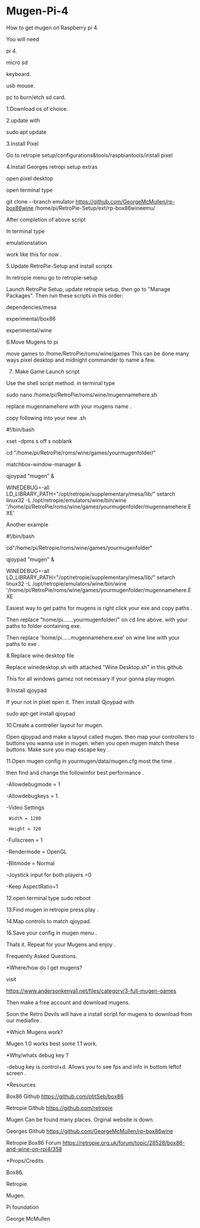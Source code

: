 # Mugen-Pi-4

How to get mugen on Raspberry pi 4. 

You will need

pi 4.

micro sd

keyboard.

usb mouse.

pc to burn/etch sd card.

1.Download os of choice.

2.update with 

sudo apt update

3.Install Pixel

Go to retropie setup/configurations&tools/raspbiantools/install pixel 

4.Install Georges retropi setup extras

open pixel desktop 

open terminal type

git clone --branch emulator https://github.com/GeorgeMcMullen/rp-box86wine /home/pi/RetroPie-Setup/ext/rp-box86wineemu/

After completion of above script 

In terminal type 

emulationstation 

work like this for now .

5.Update RetroPie-Setup and install scripts

In retropie menu go to retropie-setup

Launch RetroPie Setup, update retropie setup, then go to "Manage Packages". Then run these scripts in this order:

dependencies/mesa

experimental/box86

experimental/wine

6.Move Mugens to pi 

move games to /home/RetroPie/roms/wine/games This can be done many ways pixel desktop and midnight commander to name a few.

7. Make Game Launch script

Use the shell script method. in terminal type

sudo nano /home/pi/RetroPie/roms/wine/mugennamehere.sh

replace mugennamehere with your mugens name .

copy following into your new .sh 

#!/bin/bash

xset -dpms s off s noblank

cd "/home/pi/RetroPie/roms/wine/games/yourmugenfolder/"

matchbox-window-manager &

qjoypad "mugen" &

WINEDEBUG=-all LD_LIBRARY_PATH="/opt/retropie/supplementary/mesa/lib/" setarch linux32 -L /opt/retropie/emulators/wine/bin/wine '/home/pi/RetroPie/roms/wine/games/yourmugenfolder/mugennamehere.EXE'

Another example 

#!/bin/bash

cd"/home/pi/Retropie/roms/wine/games/yourmugenfolder"

qjoypad "mugen" &

WINEDEBUG=-all LD_LIBRARY_PATH="/opt/retropie/supplementary/mesa/lib/" setarch linux32 -L /opt/retropie/emulators/wine/bin/wine '/home/pi/RetroPie/roms/wine/games/yourmugenfolder/mugennamehere.EXE

Easiest way to get paths for mugens is right click your exe and copy paths .

Then replace "home/pi.......yourmugenfolder/" on cd line above. with your paths to folder containing exe.

Then replace 'home/pi......mugennamehere.exe' on wine line with your paths to exe .

8.Replace wine desktop file

Replace winedesktop.sh with attached "Wine Desktop.sh" in this github

This for all windows gamez not necessary if your gonna play mugen.

9.Install qjoypad

If your not in pixel open it. Then install Qjoypad with

sudo apt-get install qjoypad

10.Create a controller layout for mugen. 

Open qjoypad and make a layout called mugen. then map your controllers to buttons you wanna use in mugen. when you open mugen match these buttons.
Make sure you map escape key .

11.Open mugen config in yourmugen/data/mugen.cfg most the time .

then find and change the followinfor best performance .

-Allowdebugmode = 1

-Allowdebugkeys = 1.

-Video Settings

     Width = 1280

     Height = 720

-Fullscreen = 1

-Rendermode = OpenGL

-Blitmode = Normal

-Joystick input for both players =0

-Keep AspectRatio=1

12.open terminal type sudo reboot

13.Find mugen in retropie press play .

14.Map controls to match qjoypad.

15.Save your config in mugen menu .



Thats it. Repeat for your Mugens and enjoy .

Frequently Asked Questions.

*Where/how do I get mugens?

visit

https://www.andersonkenya1.net/files/category/3-full-mugen-games

Then make a free account and download mugens.

Soon the Retro Devils will have a install script for mugens to download from our mediafire .

*Which Mugens work?

Mugen 1.0 works best some 1.1 work.

*Why/whats debug key ?

-debug key is control+d. Allows you to see fps and info in bottom leftof screen .


*Resources

Box86 Github 
https://github.com/ptitSeb/box86

Retropie Github 
https://github.com/retropie

Mugen 
Can be found many places. Orginal website is down.

Georges Github 
https://github.com/GeorgeMcMullen/rp-box86wine

Retropie Box86 Forum 
https://retropie.org.uk/forum/topic/28528/box86-and-wine-on-rpi4/358


*Props/Credits

Box86.

Retropie.

Mugen.

Pi foundation

George McMullen
